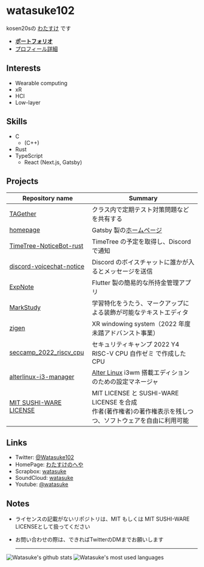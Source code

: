 # watasuke102

kosen20sの [わたすけ](https://twitter.com/Watasuke102) です

- **[ポートフォリオ](https://watasuke.net/portfolio)**
- [プロフィール詳細](https://watasuke.net/profile)

## Interests

- Wearable computing
- xR
- HCI
- Low-layer

## Skills 
  - C
    - (C++)
  - Rust
  - TypeScript
    - React (Next.js, Gatsby)

## Projects

| Repository name                                                                     | Summary                                                                                                         |
| ----------------------------------------------------------------------------------- | --------------------------------------------------------------------------------------------------------------- |
| [TAGether](https://github.com/watasuke102/TAGether)                                 | クラス内で定期テスト対策問題などを共有する                                                                      |
| [homepage](https://github.com/watasuke102/watasuke.net)                             | Gatsby 製の[ホームページ](https://watasuke.net/)                                                                |
| [TimeTree-NoticeBot-rust](https://github.com/watasuke102/TimeTree-NoticeBot-rust)   | TimeTree の予定を取得し、Discord で通知                                                                         |
| [discord-voicechat-notice](https://github.com/watasuke102/discord-voicechat-notice) | Discord のボイスチャットに誰かが入るとメッセージを送信                                                          |
| [ExpNote](https://github.com/watasuke102/ExpNote)                                   | Flutter 製の簡易的な所持金管理アプリ                                                                            |
| [MarkStudy](https://github.com/watasuke102/MarkStudy)                               | 学習特化をうたう、マークアップによる装飾が可能なテキストエディタ                                                |
| [zigen](https://github.com/zigen-project)                                           | XR windowing system（2022 年度 未踏アドバンスト事業）                                                           |
| [seccamp_2022_riscv_cpu](https://github.com/watasuke102/seccamp_2022_riscv_cpu)     | セキュリティキャンプ 2022 Y4 RISC-V CPU 自作ゼミ で作成した CPU                                                 |
| [alterlinux-i3-manager](https://github.com/FascodeNet/alterlinux-i3-manager)        | [Alter Linux](https://fascode.net/projects/linux/alter/) i3wm 搭載エディションのための設定マネージャ            |
| [MIT SUSHI-WARE LICENSE](https://github.com/watasuke102/mit-sushi-ware)             | MIT LICENSE と SUSHI-WARE LICENSE を合成<br/>作者(著作権者)の著作権表示を残しつつ、ソフトウェアを自由に利用可能 |
  
## Links
  - Twitter: [@Watasuke102](https://twitter.com/Watasuke102)  
  - HomePage: [わたすけのへや](https://watasuke.net)  
  - Scrapbox: [watasuke](https://scrapbox.io/watasuke)
  - SoundCloud: [watasuke](https://soundcloud.com/watasuke)  
  - Youtube: [@watasuke](https://www.youtube.com/@watasuke)

## Notes

- ライセンスの記載がないリポジトリは、MIT もしくは MIT SUSHI-WARE LICENSEとして扱ってください
- お問い合わせの際は、できればTwitterのDMまでお願いします

  ---
    
![Watasuke's github stats](https://github-readme-stats.vercel.app/api?username=watasuke102&count_private=true&show_icons=true&theme=tokyonight) ![Watasuke's most used languages](https://github-readme-stats.vercel.app/api/top-langs/?username=watasuke102&layout=compact&theme=tokyonight)
